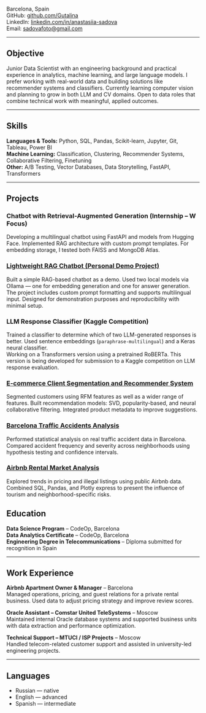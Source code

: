 Barcelona, Spain  
GitHub: [github.com/Gutalina](https://github.com/Gutalina)  
LinkedIn: [linkedin.com/in/anastasiia-sadova](https://www.linkedin.com/in/anastasiia-sadova-2422178)  
Email: [sadovafoto@gmail.com](mailto:sadovafoto@gmail.com)

---

## Objective

Junior Data Scientist with an engineering background and practical experience in analytics, machine learning, and large language models. I prefer working with real-world data and building solutions like recommender systems and classifiers. Currently learning computer vision and planning to grow in both LLM and CV domains. Open to data roles that combine technical work with meaningful, applied outcomes.

---

## Skills

**Languages & Tools:** Python, SQL, Pandas, Scikit-learn, Jupyter, Git, Tableau, Power BI  
**Machine Learning:** Classification, Clustering, Recommender Systems, Collaborative Filtering, Finetuning  
**Other:** A/B Testing, Vector Databases, Data Storytelling, FastAPI, Transformers

---

## Projects

### Chatbot with Retrieval-Augmented Generation (Internship – W Focus)  
Developing a multilingual chatbot using FastAPI and models from Hugging Face. Implemented RAG architecture with custom prompt templates. For embedding storage, I tested both FAISS and MongoDB Atlas. 

### [Lightweight RAG Chatbot (Personal Demo Project)](https://github.com/Gutalina/PDF-chatbot.git)
Built a simple RAG-based chatbot as a demo. Used two local models via Ollama — one for embedding generation and one for answer generation. The project includes custom prompt formatting and supports multilingual input. Designed for demonstration purposes and reproducibility with minimal setup.

### LLM Response Classifier (Kaggle Competition)  
Trained a classifier to determine which of two LLM-generated responses is better. Used sentence embeddings (`paraphrase-multilingual`) and a Keras neural classifier.  
Working on a Transformers version  using a pretrained RoBERTa. This version is being developed for submission to a Kaggle competition on LLM response evaluation.

### [E-commerce Client Segmentation and Recommender System](https://github.com/Gutalina/Clustering_and_recommender_system.git)
Segmented customers using RFM features as well as a wider range of features. Built recommendation models: SVD, popularity-based, and neural collaborative filtering. Integrated product metadata to improve suggestions.

### [Barcelona Traffic Accidents Analysis](https://github.com/Gutalina/Traffic_Accidents_Barcelona.git)
Performed statistical analysis on real traffic accident data in Barcelona. Compared accident frequency and severity across neighborhoods using hypothesis testing and confidence intervals.

### [Airbnb Rental Market Analysis](https://github.com/Gutalina/Airbnb_EDA.git)
Explored trends in pricing and illegal listings using public Airbnb data. Combined SQL, Pandas, and Plotly express to present the influence of tourism and neighborhood-specific risks.


## Education

**Data Science Program** – CodeOp, Barcelona  
**Data Analytics Certificate** – CodeOp, Barcelona  
**Engineering Degree in Telecommunications** – Diploma submitted for recognition in Spain  

---

## Work Experience

**Airbnb Apartment Owner & Manager** – Barcelona  
Managed operations, pricing, and guest relations for a private rental business. Used data to adjust pricing strategy and improve review scores.

**Oracle Assistant – Comstar United TeleSystems** – Moscow  
Maintained internal Oracle database systems and supported business units with data extraction and performance optimization.

**Technical Support – MTUCI / ISP Projects** – Moscow  
Handled telecom-related customer support and assisted in university-led engineering projects.

---

## Languages

- Russian — native  
- English — advanced  
- Spanish — intermediate
